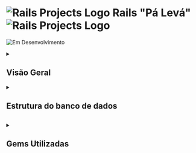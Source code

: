 # <img src="https://cdn-icons-png.flaticon.com/128/82/82667.png" alt="Rails Projects Logo" width="40" height="30" /> Rails "Pá Levá" <img src="https://cdn-icons-png.flaticon.com/128/82/82667.png" alt="Rails Projects Logo" width="40" height="30" /> 


![Em Desenvolvimento](https://img.shields.io/badge/status-Em%20Desenvolvimento-yellow)

<details>

<summary> <h2>Visão Geral</h2> </summary>

Este projeto é está sendo desenvolvido como requisito avaliativo do programa <a href="https://treinadev.com.br/">Treina Dev</a> da <a href="https://www.campuscode.com.br/">Campus Code</a>. O projeto consiste num **Sistema de Gerenciamento de Estabelecimentos que Comercializam Alimentos** desenvolvido com Ruby on Rails.

</details>

<details>

<summary> <h2>Estrutura do banco de dados<h2> </summary>

![Diagrama](./public/diagrama.png)

</details>

<details>

<summary> <h2>Gems Utilizadas</h2> </summary>

- Devise
A gem devise é utilizada para a autenticação de usuários e controle de acesso às rotas.

- Active Storage (Gerenciamento de Arquivos)
A aplicação também utiliza o Active Storage para fazer upload e gerenciamento de arquivos, como imagens de comidas e bebidas.

</details>


